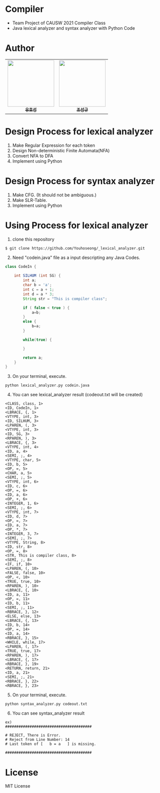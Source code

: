 # Compiler
- Team Project of CAUSW 2021 Compiler Class
- Java lexical analyzer and syntax analyzer with Python Code

# Author
<table>
  <tr>
     <td align="center"><a href="https://github.com/Youhoseong"><img src="https://avatars.githubusercontent.com/u/33655186?v=4" width="150px;" alt=""/><br/><sub><b>유호성</b></sub></a></td>
    <td align="center"><a href="https://github.com/quadbeats"><img src="https://avatars.githubusercontent.com/u/33650185?v=4" width="150px;" alt=""/><br/><sub><b>조성규</b></sub></a></td>



  </tr>
</table>
  
# Design Process for lexical analyzer

1. Make Regular Expression for each token
2. Design Non-deterministic Finite Automata(NFA)
3. Convert NFA to DFA
4. Implement using Python

# Design Process for syntax analyzer
1. Make CFG. (It should not be ambiguous.)
2. Make SLR-Table. 
3. Implement using Python

# Using Process for lexical analyzer
1. clone this repository
```
$ git clone https://github.com/Youhoseong/_lexical_analyzer.git
```
2. Need "codein.java" file as a input descripting any Java Codes.

```java
class CodeIn {
    
    int SILHUM (int SG) {
        int a;
        char b = 'a';
        int c = a + 1;
        int d = a * 3;
        String str = "This is compiler class";

        if ( false < true ) {
            a=b;
        }
        else {
            b=a;
        }

        while(true) {

        }

        return a;
    }
}
```
3. On your terminal, execute.

```
python lexical_analyzer.py codein.java 
```
4. You can see lexical_analyzer result (codeout.txt will be created)

```
<CLASS, class, 1>
<ID, CodeIn, 1>
<LBRACE, {, 1>
<VTYPE, int, 3>
<ID, SILHUM, 3>
<LPAREN, (, 3>
<VTYPE, int, 3>
<ID, SG, 3>
<RPAREN, ), 3>
<LBRACE, {, 3>
<VTYPE, int, 4>
<ID, a, 4>
<SEMI, ;, 4>
<VTYPE, char, 5>
<ID, b, 5>
<OP, =, 5>
<CHAR, a, 5>
<SEMI, ;, 5>
<VTYPE, int, 6>
<ID, c, 6>
<OP, =, 6>
<ID, a, 6>
<OP, +, 6>
<INTEGER, 1, 6>
<SEMI, ;, 6>
<VTYPE, int, 7>
<ID, d, 7>
<OP, =, 7>
<ID, a, 7>
<OP, *, 7>
<INTEGER, 3, 7>
<SEMI, ;, 7>
<VTYPE, String, 8>
<ID, str, 8>
<OP, =, 8>
<STR, This is compiler class, 8>
<SEMI, ;, 8>
<IF, if, 10>
<LPAREN, (, 10>
<FALSE, false, 10>
<OP, <, 10>
<TRUE, true, 10>
<RPAREN, ), 10>
<LBRACE, {, 10>
<ID, a, 11>
<OP, =, 11>
<ID, b, 11>
<SEMI, ;, 11>
<RBRACE, }, 12>
<ELSE, else, 13>
<LBRACE, {, 13>
<ID, b, 14>
<OP, =, 14>
<ID, a, 14>
<RBRACE, }, 15>
<WHILE, while, 17>
<LPAREN, (, 17>
<TRUE, true, 17>
<RPAREN, ), 17>
<LBRACE, {, 17>
<RBRACE, }, 19>
<RETURN, return, 21>
<ID, a, 21>
<SEMI, ;, 21>
<RBRACE, }, 22>
<RBRACE, }, 23>

```


5. On your terminal, execute.

```
python syntax_analyzer.py codeout.txt
```

6. You can see syntax_analyzer result
```
ex)
#######################################

# REJECT, There is Error.
# Reject from Line Number: 14
# Last token of [   b = a   ] is missing.

#######################################
```


# License
MIT License

  
